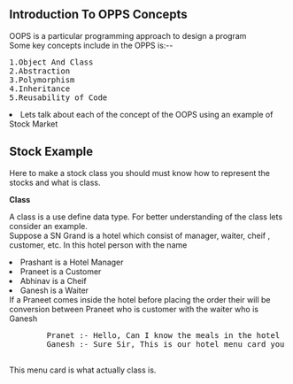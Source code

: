 ## Introduction To OPPS Concepts </br>

OOPS is a particular programming approach to design a program </br>
Some key concepts include in the OPPS is:--
<pre>
1.Object And Class
2.Abstraction
3.Polymorphism
4.Inheritance
5.Reusability of Code </pre>
<html lang="en" data-color-mode="light" data-light-theme="light" data-dark-theme="dark"
</pre>
<li>Lets talk about each of the concept of the OOPS using an example of Stock Market

## Stock Example </br>
 Here to make a stock class you should must know how to represent the stocks and what is class.
 
  <b>Class</b></br>
  
A class is a use define data type. For better understanding of the class lets consider an example.</br>
Suppose a  SN Grand is a hotel which consist of manager, waiter, cheif , customer, etc.
In this hotel person with the name 
    <li>Prashant is a Hotel Manager
    <li>Praneet is a Customer
    <li>Abhinav is a  Cheif
    <li>Ganesh  is a Waiter </br>
  If a Praneet comes inside the hotel before placing the order their will be conversion between Praneet who is customer with the waiter who is Ganesh
  <pre>
        Pranet :- Hello, Can I know the meals in the hotel
        Ganesh :- Sure Sir, This is our hotel menu card you can go throgh it to know the meals
   </pre>
   This menu card is what actually class is.
